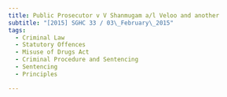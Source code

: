 ```yaml
---
title: Public Prosecutor v V Shanmugam a/l Veloo and another 
subtitle: "[2015] SGHC 33 / 03\_February\_2015"
tags:
  - Criminal Law
  - Statutory Offences
  - Misuse of Drugs Act
  - Criminal Procedure and Sentencing
  - Sentencing
  - Principles

---
```


